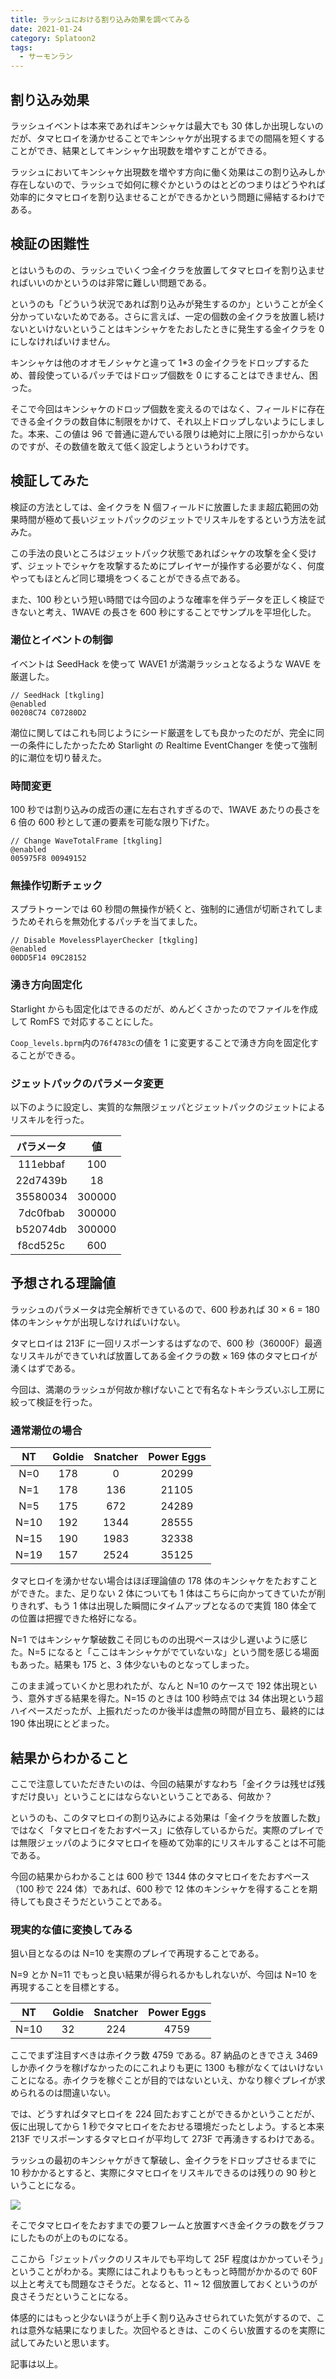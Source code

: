 ```yaml
---
title: ラッシュにおける割り込み効果を調べてみる
date: 2021-01-24
category: Splatoon2
tags:
  - サーモンラン
---
```


## 割り込み効果

ラッシュイベントは本来であればキンシャケは最大でも 30 体しか出現しないのだが、タマヒロイを湧かせることでキンシャケが出現するまでの間隔を短くすることができ、結果としてキンシャケ出現数を増やすことができる。

ラッシュにおいてキンシャケ出現数を増やす方向に働く効果はこの割り込みしか存在しないので、ラッシュで如何に稼ぐかというのはとどのつまりはどうやれば効率的にタマヒロイを割り込ませることができるかという問題に帰結するわけである。

## 検証の困難性

とはいうものの、ラッシュでいくつ金イクラを放置してタマヒロイを割り込ませればいいのかというのは非常に難しい問題である。

というのも「どういう状況であれば割り込みが発生するのか」ということが全く分かっていないためである。さらに言えば、一定の個数の金イクラを放置し続けないといけないということはキンシャケをたおしたときに発生する金イクラを 0 にしなければいけません。

キンシャケは他のオオモノシャケと違って 1\*3 の金イクラをドロップするため、普段使っているパッチではドロップ個数を 0 にすることはできません、困った。

そこで今回はキンシャケのドロップ個数を変えるのではなく、フィールドに存在できる金イクラの数自体に制限をかけて、それ以上ドロップしないようにしました。本来、この値は 96 で普通に遊んでいる限りは絶対に上限に引っかからないのですが、その数値を敢えて低く設定しようというわけです。

## 検証してみた

検証の方法としては、金イクラを N 個フィールドに放置したまま超広範囲の効果時間が極めて長いジェットパックのジェットでリスキルをするという方法を試みた。

この手法の良いところはジェットパック状態であればシャケの攻撃を全く受けず、ジェットでシャケを攻撃するためにプレイヤーが操作する必要がなく、何度やってもほとんど同じ環境をつくることができる点である。

また、100 秒という短い時間では今回のような確率を伴うデータを正しく検証できないと考え、1WAVE の長さを 600 秒にすることでサンプルを平坦化した。

### 潮位とイベントの制御

イベントは SeedHack を使って WAVE1 が満潮ラッシュとなるような WAVE を厳選した。

```
// SeedHack [tkgling]
@enabled
00208C74 C07280D2
```

潮位に関してはこれも同じようにシード厳選をしても良かったのだが、完全に同一の条件にしたかったため Starlight の Realtime EventChanger を使って強制的に潮位を切り替えた。

### 時間変更

100 秒では割り込みの成否の運に左右されすぎるので、1WAVE あたりの長さを 6 倍の 600 秒として運の要素を可能な限り下げた。

```
// Change WaveTotalFrame [tkgling]
@enabled
005975F8 00949152
```

### 無操作切断チェック

スプラトゥーンでは 60 秒間の無操作が続くと、強制的に通信が切断されてしまうためそれらを無効化するパッチを当てました。

```
// Disable MovelessPlayerChecker [tkgling]
@enabled
00DD5F14 09C28152
```

### 湧き方向固定化

Starlight からも固定化はできるのだが、めんどくさかったのでファイルを作成して RomFS で対応することにした。

`Coop_levels.bprm`内の`76f4783c`の値を 1 に変更することで湧き方向を固定化することができる。

### ジェットパックのパラメータ変更

以下のように設定し、実質的な無限ジェッパとジェットパックのジェットによるリスキルを行った。

| パラメータ |   値   |
| :-------: | :----: |
| 111ebbaf  |  100   |
| 22d7439b  |   18   |
| 35580034  | 300000 |
| 7dc0fbab  | 300000 |
| b52074db  | 300000 |
| f8cd525c  |  600   |

## 予想される理論値

ラッシュのパラメータは完全解析できているので、600 秒あれば 30 × 6 = 180 体のキンシャケが出現しなければいけない。

タマヒロイは 213F に一回リスポーンするはずなので、600 秒（36000F）最適なリスキルができていれば放置してある金イクラの数 × 169 体のタマヒロイが湧くはずである。

今回は、満潮のラッシュが何故か稼げないことで有名なトキシラズいぶし工房に絞って検証を行った。

### 通常潮位の場合

|  NT  | Goldie | Snatcher | Power Eggs |
| :--: | :----: | :------: | :--------: |
| N=0  |  178   |    0     |   20299    |
| N=1  |  178   |   136    |   21105    |
| N=5  |  175   |   672    |   24289    |
| N=10 |  192   |   1344   |   28555    |
| N=15 |  190   |   1983   |   32338    |
| N=19 |  157   |   2524   |   35125    |

タマヒロイを湧かせない場合はほぼ理論値の 178 体のキンシャケをたおすことができた。また、足りない 2 体についても 1 体はこちらに向かってきていたが削りきれず、もう 1 体は出現した瞬間にタイムアップとなるので実質 180 体全ての位置は把握できた格好になる。

N=1 ではキンシャケ撃破数こそ同じものの出現ペースは少し遅いように感じた。N=5 になると「ここはキンシャケがでていないな」という間を感じる場面もあった。結果も 175 と、3 体少ないものとなってしまった。

このまま減っていくかと思われたが、なんと N=10 のケースで 192 体出現という、意外すぎる結果を得た。N=15 のときは 100 秒時点では 34 体出現という超ハイペースだったが、上振れだったのか後半は虚無の時間が目立ち、最終的には 190 体出現にとどまった。

## 結果からわかること

ここで注意していただきたいのは、今回の結果がすなわち「金イクラは残せば残すだけ良い」ということにはならないということである、何故か？

というのも、このタマヒロイの割り込みによる効果は「金イクラを放置した数」ではなく「タマヒロイをたおすペース」に依存しているからだ。実際のプレイでは無限ジェッパのようにタマヒロイを極めて効率的にリスキルすることは不可能である。

今回の結果からわかることは 600 秒で 1344 体のタマヒロイをたおすペース（100 秒で 224 体）であれば、600 秒で 12 体のキンシャケを得することを期待しても良さそうだということである。

### 現実的な値に変換してみる

狙い目となるのは N=10 を実際のプレイで再現することである。

N=9 とか N=11 でもっと良い結果が得られるかもしれないが、今回は N=10 を再現することを目標とする。

|  NT  | Goldie | Snatcher | Power Eggs |
| :--: | :----: | :------: | :--------: |
| N=10 |   32   |   224    |    4759    |

ここでまず注目すべきは赤イクラ数 4759 である。87 納品のときでさえ 3469 しか赤イクラを稼げなかったのにこれよりも更に 1300 も稼がなくてはいけないことになる。赤イクラを稼ぐことが目的ではないといえ、かなり稼ぐプレイが求められるのは間違いない。

では、どうすればタマヒロイを 224 回たおすことができるかということだが、仮に出現してから 1 秒でタマヒロイをたおせる環境だったとしよう。すると本来 213F でリスポーンするタマヒロイが平均して 273F で再湧きするわけである。

ラッシュの最初のキンシャケがきて撃破し、金イクラをドロップさせるまでに 10 秒かかるとすると、実際にタマヒロイをリスキルできるのは残りの 90 秒ということになる。

![](https://pbs.twimg.com/media/EsdcB-nU0AA1RXj?format=png)

そこでタマヒロイをたおすまでの要フレームと放置すべき金イクラの数をグラフにしたものが上のものになる。

ここから「ジェットパックのリスキルでも平均して 25F 程度はかかっていそう」ということがわかる。実際にはこれよりももっともっと時間がかかるので 60F 以上と考えても問題なさそうだ。となると、11 ~ 12 個放置しておくというのが良さそうだということになる。

体感的にはもっと少ないほうが上手く割り込みさせられていた気がするので、これは意外な結果になりました。次回やるときは、このくらい放置するのを実際に試してみたいと思います。

記事は以上。
